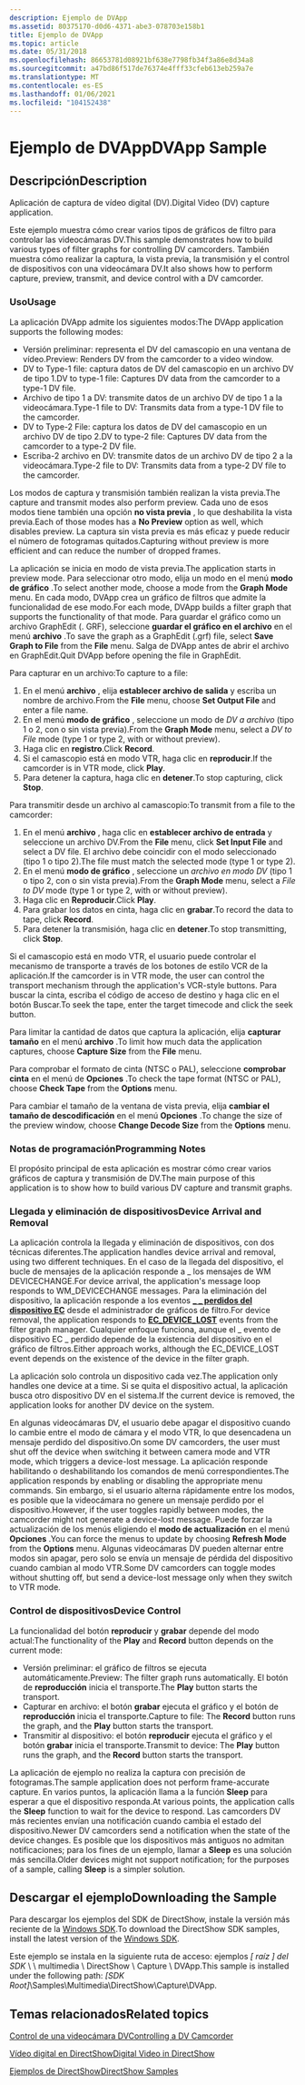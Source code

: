 ```yaml
---
description: Ejemplo de DVApp
ms.assetid: 80375170-d0d6-4371-abe3-078703e158b1
title: Ejemplo de DVApp
ms.topic: article
ms.date: 05/31/2018
ms.openlocfilehash: 86653781d08921bf638e7798fb34f3a86e8d34a8
ms.sourcegitcommit: a47bd86f517de76374e4fff33cfeb613eb259a7e
ms.translationtype: MT
ms.contentlocale: es-ES
ms.lasthandoff: 01/06/2021
ms.locfileid: "104152438"
---
```

# <a name="dvapp-sample"></a><span data-ttu-id="40982-103">Ejemplo de DVApp</span><span class="sxs-lookup"><span data-stu-id="40982-103">DVApp Sample</span></span>

## <a name="description"></a><span data-ttu-id="40982-104">Descripción</span><span class="sxs-lookup"><span data-stu-id="40982-104">Description</span></span>

<span data-ttu-id="40982-105">Aplicación de captura de vídeo digital (DV).</span><span class="sxs-lookup"><span data-stu-id="40982-105">Digital Video (DV) capture application.</span></span>

<span data-ttu-id="40982-106">Este ejemplo muestra cómo crear varios tipos de gráficos de filtro para controlar las videocámaras DV.</span><span class="sxs-lookup"><span data-stu-id="40982-106">This sample demonstrates how to build various types of filter graphs for controlling DV camcorders.</span></span> <span data-ttu-id="40982-107">También muestra cómo realizar la captura, la vista previa, la transmisión y el control de dispositivos con una videocámara DV.</span><span class="sxs-lookup"><span data-stu-id="40982-107">It also shows how to perform capture, preview, transmit, and device control with a DV camcorder.</span></span>

### <a name="usage"></a><span data-ttu-id="40982-108">Uso</span><span class="sxs-lookup"><span data-stu-id="40982-108">Usage</span></span>

<span data-ttu-id="40982-109">La aplicación DVApp admite los siguientes modos:</span><span class="sxs-lookup"><span data-stu-id="40982-109">The DVApp application supports the following modes:</span></span>

-   <span data-ttu-id="40982-110">Versión preliminar: representa el DV del camascopio en una ventana de vídeo.</span><span class="sxs-lookup"><span data-stu-id="40982-110">Preview: Renders DV from the camcorder to a video window.</span></span>
-   <span data-ttu-id="40982-111">DV to Type-1 file: captura datos de DV del camascopio en un archivo DV de tipo 1.</span><span class="sxs-lookup"><span data-stu-id="40982-111">DV to type-1 file: Captures DV data from the camcorder to a type-1 DV file.</span></span>
-   <span data-ttu-id="40982-112">Archivo de tipo 1 a DV: transmite datos de un archivo DV de tipo 1 a la videocámara.</span><span class="sxs-lookup"><span data-stu-id="40982-112">Type-1 file to DV: Transmits data from a type-1 DV file to the camcorder.</span></span>
-   <span data-ttu-id="40982-113">DV to Type-2 File: captura los datos de DV del camascopio en un archivo DV de tipo 2.</span><span class="sxs-lookup"><span data-stu-id="40982-113">DV to type-2 file: Captures DV data from the camcorder to a type-2 DV file.</span></span>
-   <span data-ttu-id="40982-114">Escriba-2 archivo en DV: transmite datos de un archivo DV de tipo 2 a la videocámara.</span><span class="sxs-lookup"><span data-stu-id="40982-114">Type-2 file to DV: Transmits data from a type-2 DV file to the camcorder.</span></span>

<span data-ttu-id="40982-115">Los modos de captura y transmisión también realizan la vista previa.</span><span class="sxs-lookup"><span data-stu-id="40982-115">The capture and transmit modes also perform preview.</span></span> <span data-ttu-id="40982-116">Cada uno de esos modos tiene también una opción **no vista previa** , lo que deshabilita la vista previa.</span><span class="sxs-lookup"><span data-stu-id="40982-116">Each of those modes has a **No Preview** option as well, which disables preview.</span></span> <span data-ttu-id="40982-117">La captura sin vista previa es más eficaz y puede reducir el número de fotogramas quitados.</span><span class="sxs-lookup"><span data-stu-id="40982-117">Capturing without preview is more efficient and can reduce the number of dropped frames.</span></span>

<span data-ttu-id="40982-118">La aplicación se inicia en modo de vista previa.</span><span class="sxs-lookup"><span data-stu-id="40982-118">The application starts in preview mode.</span></span> <span data-ttu-id="40982-119">Para seleccionar otro modo, elija un modo en el menú **modo de gráfico** .</span><span class="sxs-lookup"><span data-stu-id="40982-119">To select another mode, choose a mode from the **Graph Mode** menu.</span></span> <span data-ttu-id="40982-120">En cada modo, DVApp crea un gráfico de filtros que admite la funcionalidad de ese modo.</span><span class="sxs-lookup"><span data-stu-id="40982-120">For each mode, DVApp builds a filter graph that supports the functionality of that mode.</span></span> <span data-ttu-id="40982-121">Para guardar el gráfico como un archivo GraphEdit (. GRF), seleccione **guardar el gráfico en el archivo** en el menú **archivo** .</span><span class="sxs-lookup"><span data-stu-id="40982-121">To save the graph as a GraphEdit (.grf) file, select **Save Graph to File** from the **File** menu.</span></span> <span data-ttu-id="40982-122">Salga de DVApp antes de abrir el archivo en GraphEdit.</span><span class="sxs-lookup"><span data-stu-id="40982-122">Quit DVApp before opening the file in GraphEdit.</span></span>

<span data-ttu-id="40982-123">Para capturar en un archivo:</span><span class="sxs-lookup"><span data-stu-id="40982-123">To capture to a file:</span></span>

1.  <span data-ttu-id="40982-124">En el menú **archivo** , elija **establecer archivo de salida** y escriba un nombre de archivo.</span><span class="sxs-lookup"><span data-stu-id="40982-124">From the **File** menu, choose **Set Output File** and enter a file name.</span></span>
2.  <span data-ttu-id="40982-125">En el menú **modo de gráfico** , seleccione un modo de *DV a archivo* (tipo 1 o 2, con o sin vista previa).</span><span class="sxs-lookup"><span data-stu-id="40982-125">From the **Graph Mode** menu, select a *DV to File* mode (type 1 or type 2, with or without preview).</span></span>
3.  <span data-ttu-id="40982-126">Haga clic en **registro**.</span><span class="sxs-lookup"><span data-stu-id="40982-126">Click **Record**.</span></span>
4.  <span data-ttu-id="40982-127">Si el camascopio está en modo VTR, haga clic en **reproducir**.</span><span class="sxs-lookup"><span data-stu-id="40982-127">If the camcorder is in VTR mode, click **Play**.</span></span>
5.  <span data-ttu-id="40982-128">Para detener la captura, haga clic en **detener**.</span><span class="sxs-lookup"><span data-stu-id="40982-128">To stop capturing, click **Stop**.</span></span>

<span data-ttu-id="40982-129">Para transmitir desde un archivo al camascopio:</span><span class="sxs-lookup"><span data-stu-id="40982-129">To transmit from a file to the camcorder:</span></span>

1.  <span data-ttu-id="40982-130">En el menú **archivo** , haga clic en **establecer archivo de entrada** y seleccione un archivo DV.</span><span class="sxs-lookup"><span data-stu-id="40982-130">From the **File** menu, click **Set Input File** and select a DV file.</span></span> <span data-ttu-id="40982-131">El archivo debe coincidir con el modo seleccionado (tipo 1 o tipo 2).</span><span class="sxs-lookup"><span data-stu-id="40982-131">The file must match the selected mode (type 1 or type 2).</span></span>
2.  <span data-ttu-id="40982-132">En el menú **modo de gráfico** , seleccione un *archivo en modo DV* (tipo 1 o tipo 2, con o sin vista previa).</span><span class="sxs-lookup"><span data-stu-id="40982-132">From the **Graph Mode** menu, select a *File to DV* mode (type 1 or type 2, with or without preview).</span></span>
3.  <span data-ttu-id="40982-133">Haga clic en **Reproducir**.</span><span class="sxs-lookup"><span data-stu-id="40982-133">Click **Play**.</span></span>
4.  <span data-ttu-id="40982-134">Para grabar los datos en cinta, haga clic en **grabar**.</span><span class="sxs-lookup"><span data-stu-id="40982-134">To record the data to tape, click **Record**.</span></span>
5.  <span data-ttu-id="40982-135">Para detener la transmisión, haga clic en **detener**.</span><span class="sxs-lookup"><span data-stu-id="40982-135">To stop transmitting, click **Stop**.</span></span>

<span data-ttu-id="40982-136">Si el camascopio está en modo VTR, el usuario puede controlar el mecanismo de transporte a través de los botones de estilo VCR de la aplicación.</span><span class="sxs-lookup"><span data-stu-id="40982-136">If the camcorder is in VTR mode, the user can control the transport mechanism through the application's VCR-style buttons.</span></span> <span data-ttu-id="40982-137">Para buscar la cinta, escriba el código de acceso de destino y haga clic en el botón Buscar.</span><span class="sxs-lookup"><span data-stu-id="40982-137">To seek the tape, enter the target timecode and click the seek button.</span></span>

<span data-ttu-id="40982-138">Para limitar la cantidad de datos que captura la aplicación, elija **capturar tamaño** en el menú **archivo** .</span><span class="sxs-lookup"><span data-stu-id="40982-138">To limit how much data the application captures, choose **Capture Size** from the **File** menu.</span></span>

<span data-ttu-id="40982-139">Para comprobar el formato de cinta (NTSC o PAL), seleccione **comprobar cinta** en el menú de **Opciones** .</span><span class="sxs-lookup"><span data-stu-id="40982-139">To check the tape format (NTSC or PAL), choose **Check Tape** from the **Options** menu.</span></span>

<span data-ttu-id="40982-140">Para cambiar el tamaño de la ventana de vista previa, elija **cambiar el tamaño de descodificación** en el menú **Opciones** .</span><span class="sxs-lookup"><span data-stu-id="40982-140">To change the size of the preview window, choose **Change Decode Size** from the **Options** menu.</span></span>

### <a name="programming-notes"></a><span data-ttu-id="40982-141">Notas de programación</span><span class="sxs-lookup"><span data-stu-id="40982-141">Programming Notes</span></span>

<span data-ttu-id="40982-142">El propósito principal de esta aplicación es mostrar cómo crear varios gráficos de captura y transmisión de DV.</span><span class="sxs-lookup"><span data-stu-id="40982-142">The main purpose of this application is to show how to build various DV capture and transmit graphs.</span></span>

### <a name="device-arrival-and-removal"></a><span data-ttu-id="40982-143">Llegada y eliminación de dispositivos</span><span class="sxs-lookup"><span data-stu-id="40982-143">Device Arrival and Removal</span></span>

<span data-ttu-id="40982-144">La aplicación controla la llegada y eliminación de dispositivos, con dos técnicas diferentes.</span><span class="sxs-lookup"><span data-stu-id="40982-144">The application handles device arrival and removal, using two different techniques.</span></span> <span data-ttu-id="40982-145">En el caso de la llegada del dispositivo, el bucle de mensajes de la aplicación responde a \_ los mensajes de WM DEVICECHANGE.</span><span class="sxs-lookup"><span data-stu-id="40982-145">For device arrival, the application's message loop responds to WM\_DEVICECHANGE messages.</span></span> <span data-ttu-id="40982-146">Para la eliminación del dispositivo, la aplicación responde a los eventos [**\_ \_ perdidos del dispositivo EC**](ec-device-lost.md) desde el administrador de gráficos de filtro.</span><span class="sxs-lookup"><span data-stu-id="40982-146">For device removal, the application responds to [**EC\_DEVICE\_LOST**](ec-device-lost.md) events from the filter graph manager.</span></span> <span data-ttu-id="40982-147">Cualquier enfoque funciona, aunque el \_ evento de dispositivo EC \_ perdido depende de la existencia del dispositivo en el gráfico de filtros.</span><span class="sxs-lookup"><span data-stu-id="40982-147">Either approach works, although the EC\_DEVICE\_LOST event depends on the existence of the device in the filter graph.</span></span>

<span data-ttu-id="40982-148">La aplicación solo controla un dispositivo cada vez.</span><span class="sxs-lookup"><span data-stu-id="40982-148">The application only handles one device at a time.</span></span> <span data-ttu-id="40982-149">Si se quita el dispositivo actual, la aplicación busca otro dispositivo DV en el sistema.</span><span class="sxs-lookup"><span data-stu-id="40982-149">If the current device is removed, the application looks for another DV device on the system.</span></span>

<span data-ttu-id="40982-150">En algunas videocámaras DV, el usuario debe apagar el dispositivo cuando lo cambie entre el modo de cámara y el modo VTR, lo que desencadena un mensaje perdido del dispositivo.</span><span class="sxs-lookup"><span data-stu-id="40982-150">On some DV camcorders, the user must shut off the device when switching it between camera mode and VTR mode, which triggers a device-lost message.</span></span> <span data-ttu-id="40982-151">La aplicación responde habilitando o deshabilitando los comandos de menú correspondientes.</span><span class="sxs-lookup"><span data-stu-id="40982-151">The application responds by enabling or disabling the appropriate menu commands.</span></span> <span data-ttu-id="40982-152">Sin embargo, si el usuario alterna rápidamente entre los modos, es posible que la videocámara no genere un mensaje perdido por el dispositivo.</span><span class="sxs-lookup"><span data-stu-id="40982-152">However, if the user toggles rapidly between modes, the camcorder might not generate a device-lost message.</span></span> <span data-ttu-id="40982-153">Puede forzar la actualización de los menús eligiendo el **modo de actualización** en el menú **Opciones** .</span><span class="sxs-lookup"><span data-stu-id="40982-153">You can force the menus to update by choosing **Refresh Mode** from the **Options** menu.</span></span> <span data-ttu-id="40982-154">Algunas videocámaras DV pueden alternar entre modos sin apagar, pero solo se envía un mensaje de pérdida del dispositivo cuando cambian al modo VTR.</span><span class="sxs-lookup"><span data-stu-id="40982-154">Some DV camcorders can toggle modes without shutting off, but send a device-lost message only when they switch to VTR mode.</span></span>

### <a name="device-control"></a><span data-ttu-id="40982-155">Control de dispositivos</span><span class="sxs-lookup"><span data-stu-id="40982-155">Device Control</span></span>

<span data-ttu-id="40982-156">La funcionalidad del botón **reproducir** y **grabar** depende del modo actual:</span><span class="sxs-lookup"><span data-stu-id="40982-156">The functionality of the **Play** and **Record** button depends on the current mode:</span></span>

-   <span data-ttu-id="40982-157">Versión preliminar: el gráfico de filtros se ejecuta automáticamente.</span><span class="sxs-lookup"><span data-stu-id="40982-157">Preview: The filter graph runs automatically.</span></span> <span data-ttu-id="40982-158">El botón de **reproducción** inicia el transporte.</span><span class="sxs-lookup"><span data-stu-id="40982-158">The **Play** button starts the transport.</span></span>
-   <span data-ttu-id="40982-159">Capturar en archivo: el botón **grabar** ejecuta el gráfico y el botón de **reproducción** inicia el transporte.</span><span class="sxs-lookup"><span data-stu-id="40982-159">Capture to file: The **Record** button runs the graph, and the **Play** button starts the transport.</span></span>
-   <span data-ttu-id="40982-160">Transmitir al dispositivo: el botón **reproducir** ejecuta el gráfico y el botón **grabar** inicia el transporte.</span><span class="sxs-lookup"><span data-stu-id="40982-160">Transmit to device: The **Play** button runs the graph, and the **Record** button starts the transport.</span></span>

<span data-ttu-id="40982-161">La aplicación de ejemplo no realiza la captura con precisión de fotogramas.</span><span class="sxs-lookup"><span data-stu-id="40982-161">The sample application does not perform frame-accurate capture.</span></span> <span data-ttu-id="40982-162">En varios puntos, la aplicación llama a la función **Sleep** para esperar a que el dispositivo responda.</span><span class="sxs-lookup"><span data-stu-id="40982-162">At various points, the application calls the **Sleep** function to wait for the device to respond.</span></span> <span data-ttu-id="40982-163">Las camcorders DV más recientes envían una notificación cuando cambia el estado del dispositivo.</span><span class="sxs-lookup"><span data-stu-id="40982-163">Newer DV camcorders send a notification when the state of the device changes.</span></span> <span data-ttu-id="40982-164">Es posible que los dispositivos más antiguos no admitan notificaciones; para los fines de un ejemplo, llamar a **Sleep** es una solución más sencilla.</span><span class="sxs-lookup"><span data-stu-id="40982-164">Older devices might not support notification; for the purposes of a sample, calling **Sleep** is a simpler solution.</span></span>

## <a name="downloading-the-sample"></a><span data-ttu-id="40982-165">Descargar el ejemplo</span><span class="sxs-lookup"><span data-stu-id="40982-165">Downloading the Sample</span></span>

<span data-ttu-id="40982-166">Para descargar los ejemplos del SDK de DirectShow, instale la versión más reciente de la [Windows SDK](https://msdn.microsoft.com/windowsvista/bb980924.aspx).</span><span class="sxs-lookup"><span data-stu-id="40982-166">To download the DirectShow SDK samples, install the latest version of the [Windows SDK](https://msdn.microsoft.com/windowsvista/bb980924.aspx).</span></span>

<span data-ttu-id="40982-167">Este ejemplo se instala en la siguiente ruta de acceso: ejemplos *\[ raíz \] del SDK* \\ \\ multimedia \\ DirectShow \\ Capture \\ DVApp.</span><span class="sxs-lookup"><span data-stu-id="40982-167">This sample is installed under the following path: *\[SDK Root\]*\\Samples\\Multimedia\\DirectShow\\Capture\\DVApp.</span></span>

## <a name="related-topics"></a><span data-ttu-id="40982-168">Temas relacionados</span><span class="sxs-lookup"><span data-stu-id="40982-168">Related topics</span></span>

<dl> <dt>

[<span data-ttu-id="40982-169">Control de una videocámara DV</span><span class="sxs-lookup"><span data-stu-id="40982-169">Controlling a DV Camcorder</span></span>](controlling-a-dv-camcorder.md)
</dt> <dt>

[<span data-ttu-id="40982-170">Vídeo digital en DirectShow</span><span class="sxs-lookup"><span data-stu-id="40982-170">Digital Video in DirectShow</span></span>](digital-video-in-directshow.md)
</dt> <dt>

[<span data-ttu-id="40982-171">Ejemplos de DirectShow</span><span class="sxs-lookup"><span data-stu-id="40982-171">DirectShow Samples</span></span>](directshow-samples.md)
</dt> </dl>

 

 



